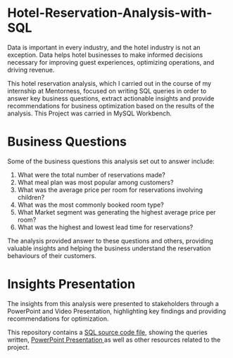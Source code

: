# Hotel-Reservation-Analysis-with-SQL
Data is important in every industry, and the hotel industry is not an exception. Data helps hotel businesses to make informed decisions necessary for improving guest experiences, optimizing operations, and driving revenue.  

This hotel reservation analysis, which I carried out in the course of my internship at Mentorness, focused on writing SQL queries in order to answer key business questions, extract actionable insights and provide recommendations for business optimization based on the results of the analysis. This Project was carried in MySQL Workbench.

# Business Questions
Some of the business questions this analysis set out to answer include:
1. What were the total number of reservations made?
2. What meal plan was most popular among customers?
3. What was the average price per room for reservations involving children?
4. What was the most commonly booked room type?
5. What Market segment was generating the highest average price per room?
6. What was the highest and lowest lead time for reservations?

The analysis provided answer to these questions and others, providing valuable insights and helping the business understand the reservation behaviours of their customers. 

# Insights Presentation 
The insights from this analysis were presented to stakeholders through a PowerPoint and Video Presentation, highlighting key findings and providing recommendations for optimization. 

This repository contains a [SQL source code file](https://github.com/Taiwo-Rachael/Hotel-Reservation-Analysis-with-SQL/blob/main/SQL%20Source%20Codes.sql), showing the queries written, [PowerPoint Presentation ](https://github.com/Taiwo-Rachael/Hotel-Reservation-Analysis-with-SQL/blob/main/PowerPoint%20Presentation_.pptx) as well as other resources related to the project. 

